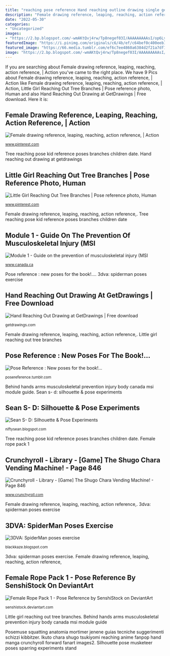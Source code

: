 ```yaml
---
title: "reaching pose reference Hand reaching outline drawing single getdrawings"
description: "Female drawing reference, leaping, reaching, action reference,"
date: "2022-05-30"
categories:
- "Uncategorized"
images:
- "https://2.bp.blogspot.com/-wmAKtQvj4rw/Tp8negef03I/AAAAAAAAAsI/op6Ly6ybQxI/s1600/musketeer+silhouette+1.jpg"
featuredImage: "https://i.pinimg.com/originals/c6/4b/ef/c64bef0c400eeb1df04d17833c8bac34.png"
featured_image: "https://66.media.tumblr.com/ef6c7ee4860a6384d2f21a7df1561445/tumblr_nxizf7gaVK1usw5e0o3_1280.jpg"
image: "https://2.bp.blogspot.com/-wmAKtQvj4rw/Tp8negef03I/AAAAAAAAAsI/op6Ly6ybQxI/s1600/musketeer+silhouette+1.jpg"
---
```


If you are searching about Female drawing reference, leaping, reaching, action reference, | Action you've came to the right place. We have 9 Pics about Female drawing reference, leaping, reaching, action reference, | Action like Female drawing reference, leaping, reaching, action reference, | Action, Little Girl Reaching Out Tree Branches | Pose reference photo, Human and also Hand Reaching Out Drawing at GetDrawings | Free download. Here it is:

## Female Drawing Reference, Leaping, Reaching, Action Reference, | Action

![Female drawing reference, leaping, reaching, action reference, | Action](https://i.pinimg.com/originals/c6/4b/ef/c64bef0c400eeb1df04d17833c8bac34.png "Tree reaching pose kid reference poses branches children date")

<small>www.pinterest.com</small>

Tree reaching pose kid reference poses branches children date. Hand reaching out drawing at getdrawings

## Little Girl Reaching Out Tree Branches | Pose Reference Photo, Human

![Little Girl Reaching Out Tree Branches | Pose reference photo, Human](https://i.pinimg.com/originals/54/88/a8/5488a8deabc51840d7eb160f9e74aa1e.jpg "Hand reaching out drawing at getdrawings")

<small>www.pinterest.com</small>

Female drawing reference, leaping, reaching, action reference,. Tree reaching pose kid reference poses branches children date

## Module 1 - Guide On The Prevention Of Musculoskeletal Injury (MSI

![Module 1 - Guide on the prevention of musculoskeletal injury (MSI](https://www.canada.ca/content/dam/canada/employment-social-development/migration/images/assets/portfolio/docs/en/reports/health_safety/arms-behind-body.jpg "Sean s- d: silhouette &amp; pose experiments")

<small>www.canada.ca</small>

Pose reference : new poses for the book!.... 3dva: spiderman poses exercise

## Hand Reaching Out Drawing At GetDrawings | Free Download

![Hand Reaching Out Drawing at GetDrawings | Free download](http://getdrawings.com/images/hand-reaching-out-drawing-29.jpg "Female rope pack 1")

<small>getdrawings.com</small>

Female drawing reference, leaping, reaching, action reference,. Little girl reaching out tree branches

## Pose Reference : New Poses For The Book!...

![Pose Reference : New poses for the book!...](https://66.media.tumblr.com/ef6c7ee4860a6384d2f21a7df1561445/tumblr_nxizf7gaVK1usw5e0o3_1280.jpg "Spiderman poses pose front reference character på drawings figure google exercise sök defect superhero 3dpf comics")

<small>posereference.tumblr.com</small>

Behind hands arms musculoskeletal prevention injury body canada msi module guide. Sean s- d: silhouette &amp; pose experiments

## Sean S- D: Silhouette &amp; Pose Experiments

![Sean S- D: Silhouette &amp; Pose Experiments](https://2.bp.blogspot.com/-wmAKtQvj4rw/Tp8negef03I/AAAAAAAAAsI/op6Ly6ybQxI/s1600/musketeer+silhouette+1.jpg "Sean s- d: silhouette &amp; pose experiments")

<small>niftysean.blogspot.com</small>

Tree reaching pose kid reference poses branches children date. Female rope pack 1

## Crunchyroll - Library - [Game] The Shugo Chara Vending Machine! - Page 846

![Crunchyroll - Library - [Game] The Shugo Chara Vending Machine! - Page 846](https://img1.ak.crunchyroll.com/i/spire1/a98349fea208b19f419317482b42d67d1307773457_full.jpg "Hand reaching out drawing at getdrawings")

<small>www.crunchyroll.com</small>

Female drawing reference, leaping, reaching, action reference,. 3dva: spiderman poses exercise

## 3DVA: SpiderMan Poses Exercise

![3DVA: SpiderMan poses exercise](https://3.bp.blogspot.com/-f670REQ2Bw8/TxpQpMVhcsI/AAAAAAAAAKw/A3caaC0wwt0/s1600/5.png "Posemuse squatting anatomia mortimer jenene guias tecniche suggerimenti schizzi kibbitzer")

<small>blackkaze.blogspot.com</small>

3dva: spiderman poses exercise. Female drawing reference, leaping, reaching, action reference,

## Female Rope Pack 1 - Pose Reference By SenshiStock On DeviantArt

![Female Rope Pack 1 - Pose Reference by SenshiStock on DeviantArt](https://orig02.deviantart.net/fbbd/f/2012/345/b/3/female_rope_pack_1___pose_reference_by_senshistock-d5nrk5k.jpg "Ikuto chara shugo tsukiyomi reaching anime fanpop hand manga crunchyroll forward fanart images2")

<small>senshistock.deviantart.com</small>

Little girl reaching out tree branches. Behind hands arms musculoskeletal prevention injury body canada msi module guide

Posemuse squatting anatomia mortimer jenene guias tecniche suggerimenti schizzi kibbitzer. Ikuto chara shugo tsukiyomi reaching anime fanpop hand manga crunchyroll forward fanart images2. Silhouette pose musketeer poses sparring experiments stand

